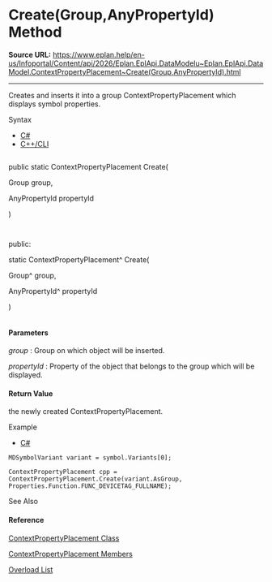 # Create(Group,AnyPropertyId) Method

**Source URL:** https://www.eplan.help/en-us/Infoportal/Content/api/2026/Eplan.EplApi.DataModelu~Eplan.EplApi.DataModel.ContextPropertyPlacement~Create(Group,AnyPropertyId).html

---

Creates and inserts it into a group ContextPropertyPlacement which displays symbol properties.

Syntax

- [C#](#i-syntax-CS)
- [C++/CLI](#i-syntax-CPP2005)

```
```
public static ContextPropertyPlacement Create( 
   Group group,
   AnyPropertyId propertyId
)
```
```

```
```
public:
static ContextPropertyPlacement^ Create( 
   Group^ group,
   AnyPropertyId^ propertyId
)
```
```

#### Parameters

*group*
:   Group on which object will be inserted.

*propertyId*
:   Property of the object that belongs to the group which will be displayed.

#### Return Value

the newly created ContextPropertyPlacement.

Example

- [C#](#i-tab-content-3ab9c866-73a7-428e-a7d8-0cd5acea21db)

```
MDSymbolVariant variant = symbol.Variants[0];
ContextPropertyPlacement cpp = ContextPropertyPlacement.Create(variant.AsGroup, Properties.Function.FUNC_DEVICETAG_FULLNAME);
```

See Also

#### Reference

[ContextPropertyPlacement Class](Eplan.EplApi.DataModelu~Eplan.EplApi.DataModel.ContextPropertyPlacement.html)
  
[ContextPropertyPlacement Members](Eplan.EplApi.DataModelu~Eplan.EplApi.DataModel.ContextPropertyPlacement_members.html)
  
[Overload List](Eplan.EplApi.DataModelu~Eplan.EplApi.DataModel.ContextPropertyPlacement~Create.html)